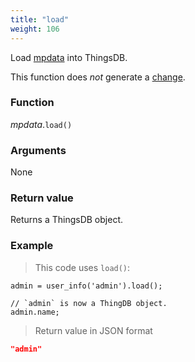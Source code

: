 ```yaml
---
title: "load"
weight: 106
---
```


Load [mpdata](..) into ThingsDB.

This function does *not* generate a [change](../../../overview/changes).

### Function

*mpdata*.`load()`

### Arguments

None

### Return value

Returns a ThingsDB object.

### Example

> This code uses `load()`:

```thingsdb,json_response,@t
admin = user_info('admin').load();

// `admin` is now a ThingDB object.
admin.name;
```

> Return value in JSON format

```json
"admin"
```
